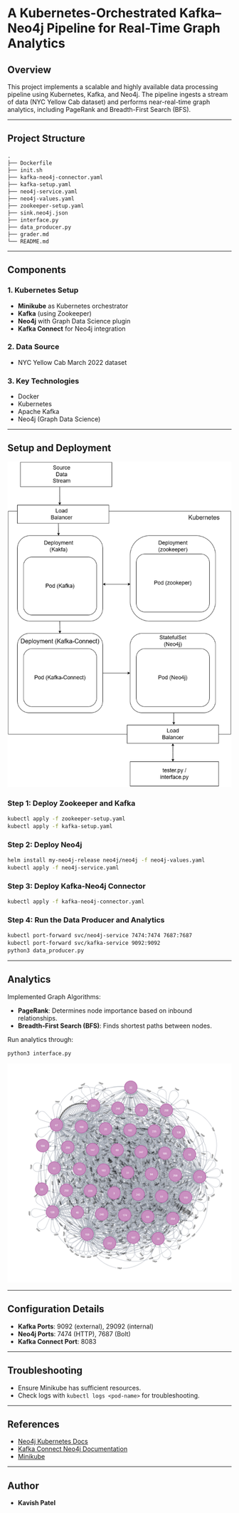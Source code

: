 # A Kubernetes-Orchestrated Kafka–Neo4j Pipeline for Real-Time Graph Analytics 

## Overview

This project implements a scalable and highly available data processing pipeline using Kubernetes, Kafka, and Neo4j. The pipeline ingests a stream of data (NYC Yellow Cab dataset) and performs near-real-time graph analytics, including PageRank and Breadth-First Search (BFS).

---

## Project Structure

```
.
├── Dockerfile
├── init.sh
├── kafka-neo4j-connector.yaml
├── kafka-setup.yaml
├── neo4j-service.yaml
├── neo4j-values.yaml
├── zookeeper-setup.yaml
├── sink.neo4j.json
├── interface.py
├── data_producer.py
├── grader.md
└── README.md
```

---

## Components

### 1. Kubernetes Setup
- **Minikube** as Kubernetes orchestrator
- **Kafka** (using Zookeeper)
- **Neo4j** with Graph Data Science plugin
- **Kafka Connect** for Neo4j integration

### 2. Data Source
- NYC Yellow Cab March 2022 dataset

### 3. Key Technologies
- Docker
- Kubernetes
- Apache Kafka
- Neo4j (Graph Data Science)

---

## Setup and Deployment
![Block Diagram](images/block_diagram.png)
### Step 1: Deploy Zookeeper and Kafka
```bash
kubectl apply -f zookeeper-setup.yaml
kubectl apply -f kafka-setup.yaml
```

### Step 2: Deploy Neo4j
```bash
helm install my-neo4j-release neo4j/neo4j -f neo4j-values.yaml
kubectl apply -f neo4j-service.yaml
```

### Step 3: Deploy Kafka-Neo4j Connector
```bash
kubectl apply -f kafka-neo4j-connector.yaml
```

### Step 4: Run the Data Producer and Analytics
```bash
kubectl port-forward svc/neo4j-service 7474:7474 7687:7687
kubectl port-forward svc/kafka-service 9092:9092
python3 data_producer.py
```

---

## Analytics
Implemented Graph Algorithms:
- **PageRank**: Determines node importance based on inbound relationships.
- **Breadth-First Search (BFS)**: Finds shortest paths between nodes.

Run analytics through:
```bash
python3 interface.py
```
![Graph showing relationship connects](images/graph.png)

---

## Configuration Details
- **Kafka Ports**: 9092 (external), 29092 (internal)
- **Neo4j Ports**: 7474 (HTTP), 7687 (Bolt)
- **Kafka Connect Port**: 8083

---

## Troubleshooting
- Ensure Minikube has sufficient resources.
- Check logs with `kubectl logs <pod-name>` for troubleshooting.

---

## References
- [Neo4j Kubernetes Docs](https://neo4j.com/docs/operations-manual/current/kubernetes/)
- [Kafka Connect Neo4j Documentation](https://neo4j.com/docs/kafka/)
- [Minikube](https://minikube.sigs.k8s.io/docs/)

---

## Author
- **Kavish Patel**
